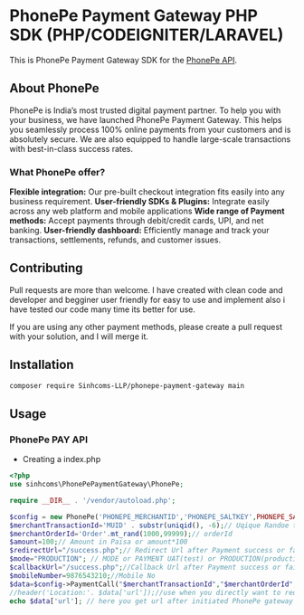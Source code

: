 # PhonePe Payment Gateway PHP SDK (PHP/CODEIGNITER/LARAVEL)
This is PhonePe Payment Gateway SDK for the [PhonePe API](https://developer.phonepe.com/v1/reference/pay-api-1).


## About PhonePe
PhonePe is India’s most trusted digital payment partner. To help you with your business, we have launched PhonePe Payment Gateway. This helps you seamlessly process 100% online payments from your customers and is absolutely secure. We are also equipped to handle large-scale transactions with best-in-class success rates.

### What PhonePe offer?
**Flexible integration:** Our pre-built checkout integration fits easily into any business requirement.
**User-friendly SDKs & Plugins:**  Integrate easily across any web platform and mobile applications
**Wide range of Payment methods:**  Accept payments through debit/credit cards, UPI, and net banking.
**User-friendly dashboard:**  Efficiently manage and track your transactions, settlements, refunds, and customer issues.
## Contributing
Pull requests are more than welcome. I have created with clean code and developer and begginer user friendly for easy to use and implement also i have tested our code many time its better for use.

If you are using any other payment methods, please create a pull request with your solution, and I will merge it.

## Installation
```bash
composer require Sinhcoms-LLP/phonepe-payment-gateway main
```

## Usage

### PhonePe PAY API

- Creating a index.php
```php
<?php
use sinhcoms\PhonePePaymentGateway\PhonePe;

require __DIR__ . '/vendor/autoload.php';

$config = new PhonePe('PHONEPE_MERCHANTID','PHONEPE_SALTKEY',PHONEPE_SALTINDEX);//merchantId,SaltKey,SaltIndex after onboarding PhonePe Payment gateway you will got this.
$merchantTransactionId='MUID' . substr(uniqid(), -6);// Uqique Randoe transcation Id
$merchantOrderId='Order'.mt_rand(1000,99999);// orderId
$amount=100;// Amount in Paisa or amount*100
$redirectUrl="/success.php";// Redirect Url after Payment success or fail
$mode="PRODUCTION"; // MODE or PAYMENT UAT(test) or PRODUCTION(production)
$callbackUrl="/success.php";//Callback Url after Payment success or fail get response
$mobileNumber=9876543210;//Mobile No
$data=$config->PaymentCall("$merchantTransactionId","$merchantOrderId","$amount","$redirectUrl","$callbackUrl","$mobileNumber","$mode");// call function to get response form phonepe like url,msg,status
//header('Location:'. $data['url']);//use when you directly want to redirect to phonepe gateway
echo $data['url']; // here you get url after initiated PhonePe gateway
```
